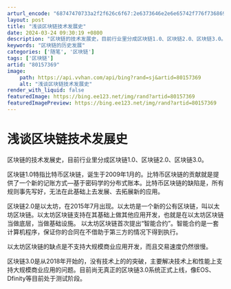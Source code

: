 ```yaml
---
arturl_encode: "68747470733a2f2f626c6f67:2e6373646e2e6e65742f776f7368696c696e6764616f72656e:2f61727469636c652f64657461696c732f3830313537333639"
layout: post
title: "浅谈区块链技术发展史"
date: 2024-03-24 09:30:19 +0800
description: "区块链的技术发展史，目前行业里分成区块链1.0、区块链2.0、区块链3.0。  区块链1.0特指比特"
keywords: "区块链的历史发展"
categories: ['随笔', '区块链']
tags: ['区块链']
artid: "80157369"
image:
    path: https://api.vvhan.com/api/bing?rand=sj&artid=80157369
    alt: "浅谈区块链技术发展史"
render_with_liquid: false
featuredImage: https://bing.ee123.net/img/rand?artid=80157369
featuredImagePreview: https://bing.ee123.net/img/rand?artid=80157369
---
```


# 浅谈区块链技术发展史

区块链的技术发展史，目前行业里分成区块链1.0、区块链2.0、区块链3.0。
  
区块链1.0特指比特币区块链，诞生于2009年1月的。比特币区块链的贡献就是提供了一个新的记账方式—基于密码学的分布式账本。比特币区块链的缺陷是，所有规则事先写好，无法在此基础上去发展、去拓展新的应用。
  
区块链2.0是以太坊，在2015年7月出现。以太坊是一个新的公有区块链，叫以太坊区块链。以太坊区块链支持在其基础上做其他应用开发，也就是在以太坊区块链当做底层，当做基础设施。 以太坊区块链首次提出“智能合约”。智能合约是一套计算机程序，保证你的合同在不借助于第三方的情况下得到执行。
  
以太坊区块链的缺点是不支持大规模商业应用开发，而且交易速度仍然很慢。
  
区块链3.0是从2018年开始的，没有技术上的的突破，主要解决技术上和性能上支持大规模商业应用的问题。目前尚无真正的区块链3.0系统正式上线，像EOS、Dfinity等目前处于测试阶段。